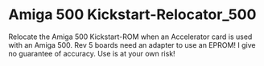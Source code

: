 # Amiga 500 Kickstart-Relocator_500
Relocate the Amiga 500 Kickstart-ROM when an Accelerator card is used with an Amiga 500.
Rev 5 boards need an adapter to use an EPROM!
I give no guarantee of accuracy.
Use is at your own risk!
